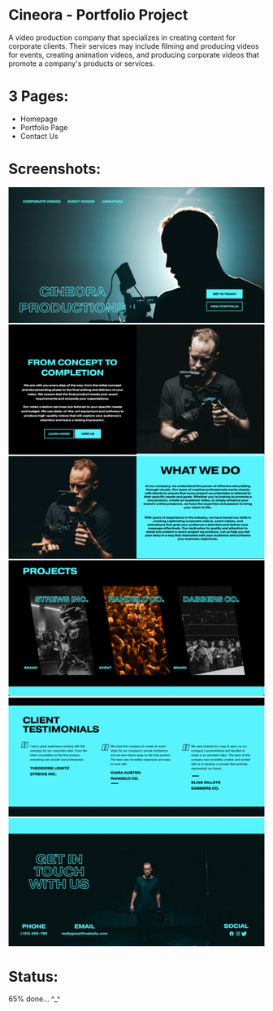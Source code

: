 # Cineora - Portfolio Project
A video production company that specializes in creating content for corporate clients. Their services may include filming and producing videos for events, creating animation videos, and producing corporate videos that promote a company's products or services.

# 3  Pages: 
- Homepage
- Portfolio Page 
- Contact Us 

#  Screenshots:
![Alt text](/screenshots/1.png?raw=true "First section")
![Alt text](/screenshots/2.png?raw=true "First section")
![Alt text](/screenshots/3.png?raw=true "First section")
![Alt text](/screenshots/4.png?raw=true "First section")
![Alt text](/screenshots/5.png?raw=true "First section")
![Alt text](/screenshots/6.png?raw=true "First section")



# Status: 

65% done... ^_^
